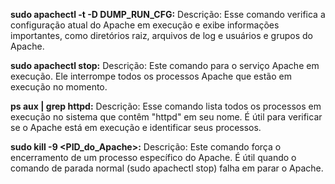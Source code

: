 **sudo apachectl -t -D DUMP_RUN_CFG:**
Descrição: Esse comando verifica a configuração atual do Apache em execução e exibe informações importantes, como diretórios raiz, arquivos de log e usuários e grupos do Apache.

**sudo apachectl stop:**
Descrição: Este comando para o serviço Apache em execução. Ele interrompe todos os processos Apache que estão em execução no momento.

**ps aux | grep httpd:**
Descrição: Esse comando lista todos os processos em execução no sistema que contêm "httpd" em seu nome. É útil para verificar se o Apache está em execução e identificar seus processos.

**sudo kill -9 <PID_do_Apache>:**
Descrição: Este comando força o encerramento de um processo específico do Apache. É útil quando o comando de parada normal (sudo apachectl stop) falha em parar o Apache.
